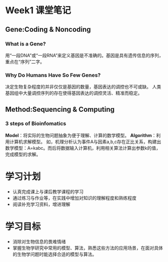 # Week1 课堂笔记
## Gene:Coding & Noncoding
### What is a Gene?
用“一段DNA”或“一段RNA”来定义基因是不准确的。基因是具有遗传信息的序列，重点在“序列”二字。
### Why Do Humans Have So Few Genes?
决定生物复杂程度的并非仅仅是基因的数量，基因表达的调控也不可或缺。
人类基因组中大量调控序列的存在使得基因表达的调控灵活、精准而稳定。
## Method:Sequencing &  Computing
### 3 steps of Bioinfomatics
**Model**：将实际的生物问题抽象为便于理解、计算的数学模型。
**Algorithm**：利用计算机求解模型。
如，机理分析认为事件A与因素a,b,c存在正比关系，构建出数学模型：A=kabc。而后将数据输入计算机，利用相关算法计算出参数k的值，完成模型的求解。

# 学习计划
+ 认真完成课上与课后教学课程的学习
+ 通过练习与作业等，在实践中增加对知识的理解程度和熟练程度
+ 阅读补充学习资料，增进理解
# 学习目标
+ 消除对生物信息的畏难情绪
+ 掌握生物学研究中常用的模型、算法，熟悉这些方法的应用场景，在面对具体的生物学问题时能选择合适的模型与算法。


